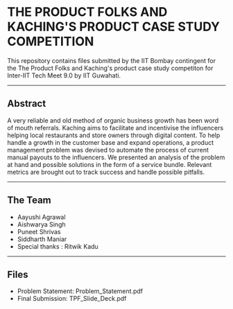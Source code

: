 # THE PRODUCT FOLKS AND KACHING'S PRODUCT CASE STUDY COMPETITION

This repository contains files submitted by the IIT Bombay contingent for the The Product Folks and Kaching's product case study competiton for Inter-IIT Tech Meet 9.0 by IIT Guwahati.

---
## Abstract

A very reliable and old method of organic business growth has been word of mouth referrals. Kaching aims to facilitate and incentivise the influencers helping local restaurants and store owners through digital content. To help handle a growth in the customer base and expand operations, a product management problem was devised to automate the process of current manual payouts to the influencers. We presented an analysis of the problem at hand and possible solutions in the form of a service bundle. Relevant metrics are brought out to track success and handle possible pitfalls. 

---
## The Team 
- Aayushi Agrawal
- Aishwarya Singh
- Puneet Shrivas
- Siddharth Maniar
- Special thanks : Ritwik Kadu

---
## Files

- Problem Statement: Problem_Statement.pdf
- Final Submission: TPF_Slide_Deck.pdf
